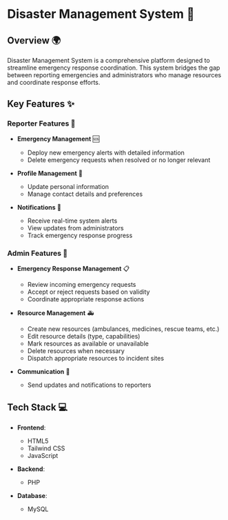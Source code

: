 # Disaster Management System 🚨

## Overview 🌍
Disaster Management System is a comprehensive platform designed to streamline emergency response coordination. This system bridges the gap between reporting emergencies and administrators who manage resources and coordinate response efforts.

## Key Features ✨

### Reporter Features 👥

* **Emergency Management** 🆘
  * Deploy new emergency alerts with detailed information
  * Delete emergency requests when resolved or no longer relevant
  
* **Profile Management** 👤
  * Update personal information
  * Manage contact details and preferences
  
* **Notifications** 📱
  * Receive real-time system alerts
  * View updates from administrators
  * Track emergency response progress

### Admin Features 👑

* **Emergency Response Management** 📋
  * Review incoming emergency requests
  * Accept or reject requests based on validity
  * Coordinate appropriate response actions
  
* **Resource Management** 🚑
  * Create new resources (ambulances, medicines, rescue teams, etc.)
  * Edit resource details (type, capabilities)
  * Mark resources as available or unavailable
  * Delete resources when necessary
  * Dispatch appropriate resources to incident sites
  
* **Communication** 📢
  * Send updates and notifications to reporters

## Tech Stack 💻

* **Frontend**: 
  * HTML5
  * Tailwind CSS
  * JavaScript
  
* **Backend**:
  * PHP
  
* **Database**:
  * MySQL
